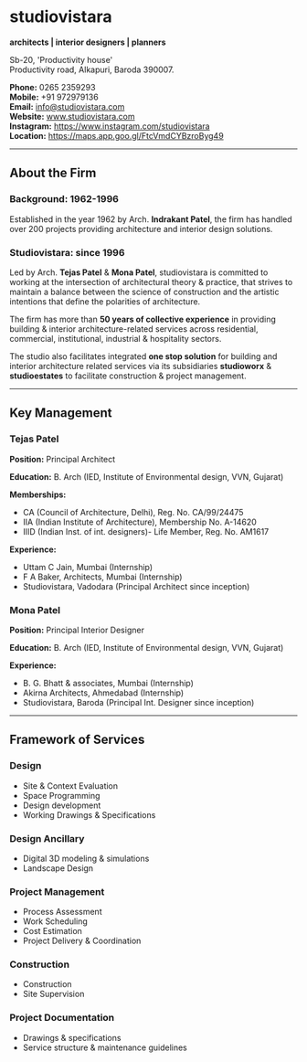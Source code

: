 # studiovistara
**architects | interior designers | planners**

Sb-20, 'Productivity house'  
Productivity road, Alkapuri, Baroda 390007.

**Phone:** 0265 2359293  
**Mobile:** +91 972979136  
**Email:** info@studiovistara.com  
**Website:** www.studiovistara.com  
**Instagram:** https://www.instagram.com/studiovistara  
**Location:** https://maps.app.goo.gl/FtcVmdCYBzroByg49

---

## About the Firm

### Background: 1962-1996
Established in the year 1962 by Arch. **Indrakant Patel**, the firm has handled over 200 projects providing architecture and interior design solutions.

### Studiovistara: since 1996
Led by Arch. **Tejas Patel** & **Mona Patel**, studiovistara is committed to working at the intersection of architectural theory & practice, that strives to maintain a balance between the science of construction and the artistic intentions that define the polarities of architecture. 

The firm has more than **50 years of collective experience** in providing building & interior architecture-related services across residential, commercial, institutional, industrial & hospitality sectors.

The studio also facilitates integrated **one stop solution** for building and interior architecture related services via its subsidiaries **studioworx** & **studioestates** to facilitate construction & project management.

---

## Key Management

### Tejas Patel
**Position:** Principal Architect

**Education:** B. Arch (IED, Institute of Environmental design, VVN, Gujarat)

**Memberships:**
- CA (Council of Architecture, Delhi), Reg. No. CA/99/24475
- IIA (Indian Institute of Architecture), Membership No. A-14620
- IIID (Indian Inst. of int. designers)- Life Member, Reg. No. AM1617

**Experience:**
- Uttam C Jain, Mumbai (Internship)
- F A Baker, Architects, Mumbai (Internship)
- Studiovistara, Vadodara (Principal Architect since inception)

### Mona Patel
**Position:** Principal Interior Designer

**Education:** B. Arch (IED, Institute of Environmental design, VVN, Gujarat)

**Experience:**
- B. G. Bhatt & associates, Mumbai (Internship)
- Akirna Architects, Ahmedabad (Internship)
- Studiovistara, Baroda (Principal Int. Designer since inception)

---

## Framework of Services

### Design
- Site & Context Evaluation
- Space Programming
- Design development
- Working Drawings & Specifications

### Design Ancillary
- Digital 3D modeling & simulations
- Landscape Design

### Project Management
- Process Assessment
- Work Scheduling
- Cost Estimation
- Project Delivery & Coordination

### Construction
- Construction
- Site Supervision

### Project Documentation
- Drawings & specifications
- Service structure & maintenance guidelines